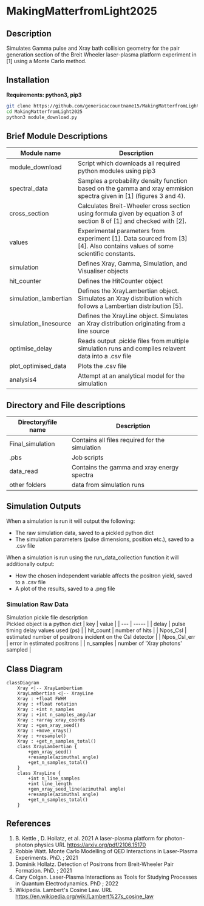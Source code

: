 # MakingMatterfromLight2025

## Description
Simulates Gamma pulse and Xray bath collision geometry for the pair generation section of the Breit Wheeler laser-plasma platform experiment in [1]
using a Monte Carlo method.

## Installation
**Requirements: python3, pip3**
```bash
git clone https://github.com/genericaccountname15/MakingMatterfromLight2025.git
cd MakingMatterfromLight2025
python3 module_download.py
```

## Brief Module Descriptions
| Module name | Description |
| --- | ---------- |
| module_download | Script which downloads all required python modules using pip3 |
| spectral_data | Samples a probability density function based on the gamma and xray emmision spectra given in [1] (figures 3 and 4).|
| cross_section | Calculates Breit-Wheeler cross section using formula given by equation 3 of section 8 of [1] and checked with [2]. |
| values | Experimental parameters from experiment [1]. Data sourced from [3][4]. Also contains values of some scientific constants. |
| simulation | Defines Xray, Gamma, Simulation, and Visualiser objects |
| hit_counter | Defines the HitCounter object |
| simulation_lambertian | Defines the XrayLambertian object. Simulates an Xray distribution which follows a Lambertian distribution [5]. |
| simulation_linesource | Defines the XrayLine object. Simulates an Xray distribution originating from a line source |
| optimise_delay | Reads output .pickle files from multiple simulation runs and compiles relavent data into a .csv file |
| plot_optimised_data | Plots the .csv file |
| analysis4 | Attempt at an analytical model for the simulation |

## Directory and File descriptions
| Directory/file name | Description |
| --- | ----------|
| Final_simulation | Contains all files required for the simulation |
| .pbs | Job scripts |
| data_read | Contains the gamma and xray energy spectra |
| other folders | data from simulation runs |

## Simulation Outputs
When a simulation is run it will output the following:
- The raw simulation data, saved to a pickled python dict
- The simulation parameters (pulse dimensions, position etc.), saved to a .csv file

When a simulation is run using the run_data_collection function it will additionally output:
- How the chosen independent variable affects the positron yield, saved to a .csv file
- A plot of the results, saved to a .png file

### Simulation Raw Data
Simulation pickle file description \
Pickled object is a python dict
| key | value |
| --- | ----- |
| delay | pulse timing delay values used (ps) |
| hit_count | number of hits |
| Npos_CsI | estimated number of positrons incident on the CsI detector |
| Npos_CsI_err | error in estimated positrons |
| n_samples | number of 'Xray photons' sampled |


## Class Diagram
```mermaid
classDiagram
    Xray <|-- XrayLambertian
    XrayLambertian <|-- XrayLine
    Xray : +float FWHM
    Xray : +float rotation
    Xray : +int n_samples
    Xray : +int n_samples_angular
    Xray : +array xray_coords
    Xray : +gen_xray_seed()
    Xray : +move_xrays()
    Xray : +resample()
    Xray : +get_n_samples_total()
    class XrayLambertian {
        +gen_xray_seed()
        +resample(azimuthal angle)
        +get_n_samples_total()
    }
    class XrayLine {
        +int n_line_samples
        +int line_length
        +gen_xray_seed_line(azimuthal angle)
        +resample(azimuthal angle)
        +get_n_samples_total()
    }
```


## References
1) B. Kettle , D. Hollatz, et al. 2021 A laser-plasma platform for photon-photon physics URL https://arxiv.org/pdf/2106.15170
2) Robbie Watt. Monte Carlo Modelling of QED Interactions in Laser-Plasma Experiments. PhD. ; 2021
3) Dominik Hollatz. Detection of Positrons from Breit-Wheeler Pair Formation. PhD. ; 2021
4) Cary Colgan. Laser-Plasma Interactions as Tools for Studying Processes in Quantum Electrodynamics. PhD ; 2022
5) Wikipedia. Lambert's Cosine Law. URL https://en.wikipedia.org/wiki/Lambert%27s_cosine_law


